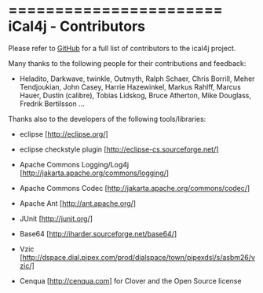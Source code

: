 =======================
 iCal4j - Contributors
=======================

Please refer to [GitHub](https://github.com/ical4j/ical4j/graphs/contributors) for a full list of contributors to the ical4j project.

 Many thanks to the following people for their contributions and feedback:
 
  - Heladito, Darkwave, twinkle, Outmyth, Ralph Schaer, Chris Borrill,
  Meher Tendjoukian, John Casey, Harrie Hazewinkel, Markus Rahlff,
  Marcus Hauer, Dustin (calibre), Tobias Lidskog, Bruce Atherton,
  Mike Douglass, Fredrik Bertilsson ...
 
 
 Thanks also to the developers of the following tools/libraries:
 
  - eclipse [http://eclipse.org/]
  
  - eclipse checkstyle plugin [http://eclipse-cs.sourceforge.net/]
  
  - Apache Commons Logging/Log4j [http://jakarta.apache.org/commons/logging/]
  
  - Apache Commons Codec [http://jakarta.apache.org/commons/codec/]
  
  - Apache Ant [http://ant.apache.org/]
  
  - JUnit [http://junit.org/]
  
  - Base64 [http://iharder.sourceforge.net/base64/]
  
  - Vzic [http://dspace.dial.pipex.com/prod/dialspace/town/pipexdsl/s/asbm26/vzic/]
  
  - Cenqua [http://cenqua.com] for Clover and the Open Source license
